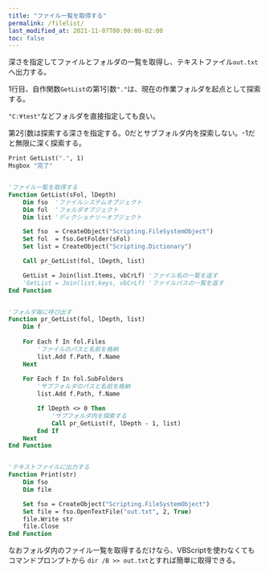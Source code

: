 ```yaml
---
title: "ファイル一覧を取得する"
permalink: /filelist/
last_modified_at: 2021-11-07T00:00:00-02:00
toc: false
---
```


深さを指定してファイルとフォルダの一覧を取得し、テキストファイル`out.txt`へ出力する。

1行目、自作関数`GetList`の第1引数`"."`は、現在の作業フォルダを起点として探索する。

`"C:¥test"`などフォルダを直接指定しても良い。

第2引数は探索する深さを指定する。0だとサブフォルダ内を探索しない。-1だと無限に深く探索する。

```vb
Print GetList(".", 1)
Msgbox "完了"


'ファイル一覧を取得する
Function GetList(sFol, lDepth)
    Dim fso  'ファイルシステムオブジェクト
    Dim fol  'フォルダオブジェクト
    Dim list 'ディクショナリーオブジェクト

    Set fso  = CreateObject("Scripting.FileSystemObject")
    Set fol  = fso.GetFolder(sFol)
    Set list = CreateObject("Scripting.Dictionary")

    Call pr_GetList(fol, lDepth, list)

    GetList = Join(list.Items, vbCrLf) 'ファイル名の一覧を返す
    'GetList = Join(list.keys, vbCrLf) 'ファイルパスの一覧を返す
End Function


'フォルダ毎に呼び出す
Function pr_GetList(fol, lDepth, list)
    Dim f 
    
    For Each f In fol.Files
        'ファイルのパスと名前を格納
        list.Add f.Path, f.Name
    Next
    
    For Each f In fol.SubFolders
        'サブフォルダのパスと名前を格納
        list.Add f.Path, f.Name

        If lDepth <> 0 Then
            'サブフォルダ内を探索する
            Call pr_GetList(f, lDepth - 1, list)
        End If
    Next
End Function


'テキストファイルに出力する
Function Print(str)
    Dim fso
    Dim file

    Set fso = CreateObject("Scripting.FileSystemObject")
    Set file = fso.OpenTextFile("out.txt", 2, True)
    file.Write str
    file.Close
End Function
```

なおフォルダ内のファイル一覧を取得するだけなら、VBScriptを使わなくてもコマンドプロンプトから
`dir /B >> out.txt`とすれば簡単に取得できる。
